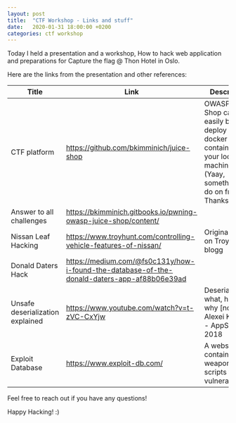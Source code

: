 ```yaml
---
layout: post
title:  "CTF Workshop - Links and stuff"
date:   2020-01-31 18:00:00 +0200
categories: ctf workshop
---
```

Today I held a presentation and a workshop, How to hack web application and preparations for Capture the flag @ Thon Hotel in Oslo.

Here are the links from the presentation and other references:

| Title  | Link   | Description  |
|---|---|---|
| CTF platform  | <https://github.com/bkimminich/juice-shop>  | OWASP Juice Shop can easily be deploy as docker container on your local machine. (Yaay, something to do on friday. Thanks!)  |
| Answer to all challenges  | <https://bkimminich.gitbooks.io/pwning-owasp-juice-shop/content/>  |   |
| Nissan Leaf Hacking  | <https://www.troyhunt.com/controlling-vehicle-features-of-nissan/>  | Original Post on Troy Hunt's blogg |
| Donald Daters Hack  | <https://medium.com/@fs0c131y/how-i-found-the-database-of-the-donald-daters-app-af88b06e39ad>  |   |
| Unsafe deserialization explained | <https://www.youtube.com/watch?v=t-zVC-CxYjw> | Deserialization: what, how and why [not] - Alexei Kojenov - AppSecUSA 2018 |
| Exploit Database | <https://www.exploit-db.com/> | A website containing weaponized scripts for vulnerabilities | 

Feel free to reach out if you have any questions!

Happy Hacking! :) 